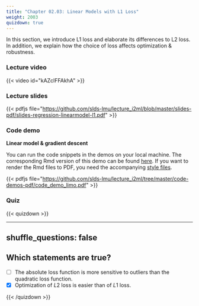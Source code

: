 ```yaml
---
title: "Chapter 02.03: Linear Models with L1 Loss"
weight: 2003
quizdown: true
---
```

In this section, we introduce L1 loss and elaborate its differences to L2 loss. In addition, we explain how the choice of loss affects optimization & robustness.

<!--more-->

### Lecture video

{{< video id="kAZclFFAkhA" >}}

### Lecture slides

{{< pdfjs file="https://github.com/slds-lmu/lecture_i2ml/blob/master/slides-pdf/slides-regression-linearmodel-l1.pdf" >}}

### Code demo 

**Linear model & gradient descent**

You can run the code snippets in the demos on your local machine. The corresponding Rmd version of this demo can be found [here](https://github.com/compstat-lmu/lecture_i2ml/blob/master/code-demos/code_demo_limo.Rmd). If you want to render the Rmd files to PDF, you need the accompanying [style files](https://github.com/compstat-lmu/lecture_i2ml/tree/master/style). 

{{< pdfjs file="https://github.com/slds-lmu/lecture_i2ml/tree/master/code-demos-pdf/code_demo_limo.pdf" >}}

### Quiz

{{< quizdown >}}

---
shuffle_questions: false
---

## Which statements are true? 

- [ ] The absolute loss function is more sensitive to outliers than the quadratic loss function.
- [x] Optimization of $L2$ loss is easier than of $L1$ loss.

{{< /quizdown >}}


